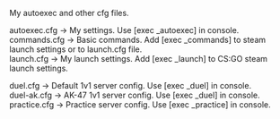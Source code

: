 My autoexec and other cfg files.

autoexec.cfg -> My settings. Use [exec _autoexec] in console.  
commands.cfg -> Basic commands. Add [exec _commands] to steam launch settings or to launch.cfg file.  
launch.cfg   -> My launch settings. Add [exec _launch] to CS:GO steam launch settings.  

duel.cfg     -> Default 1v1 server config. Use [exec _duel] in console.  
duel-ak.cfg  -> AK-47 1v1 server config. Use [exec _duel] in console.  
practice.cfg -> Practice server config. Use [exec _practice] in console.  